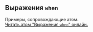 ## Выражения `when`

Примеры, сопровождающие атом.  
[Читать атом "Выражения `when`" онлайн.](https://stepik.org/lesson/107296/step/1)